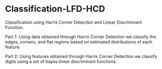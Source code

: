 # Classification-LFD-HCD
Classification using Harris Corner Detection and Linear Discriminant Function.

Part 1:
Using data obtained through Harris Corner Detection we classify the edges, corners, and flat regions based on estimated distributions of each feature.

Part 2:
Using features obtained through Harris Corner Detection we classify digits using a set of bayes linear discriminant functions.
